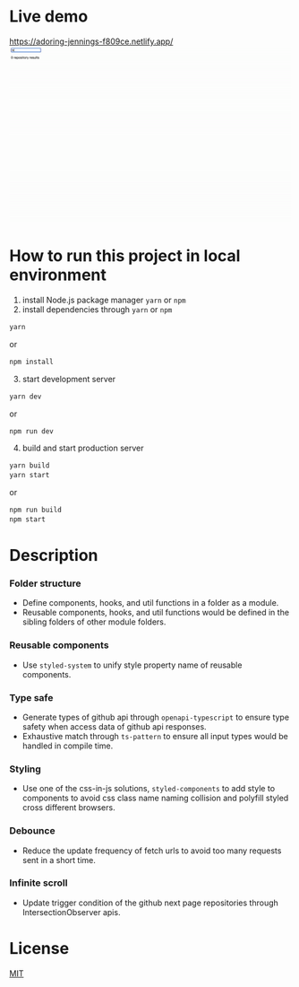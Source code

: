 # Live demo
https://adoring-jennings-f809ce.netlify.app/
![demo](images/demo.gif)

# How to run this project in local environment
1. install Node.js package manager `yarn` or `npm`
2. install dependencies through `yarn` or `npm`
```bash
yarn
```
or 
```bash
npm install
```
3. start development server
```bash
yarn dev
```
or
```bash
npm run dev
```
4. build and start production server
```bash
yarn build
yarn start
```
or
```bash
npm run build
npm start
```

# Description
### Folder structure
* Define components, hooks, and util functions in a folder as a module.
* Reusable components, hooks, and util functions would be defined in the sibling folders of other module folders.
### Reusable components
* Use `styled-system` to unify style property name of reusable components.
### Type safe
* Generate types of github api through `openapi-typescript` to ensure type safety when access data of github api responses.
* Exhaustive match through `ts-pattern` to ensure all input types would be handled in compile time.
### Styling
* Use one of the css-in-js solutions, `styled-components` to add style to components to avoid css class name naming collision and polyfill styled cross different browsers.
### Debounce
* Reduce the update frequency of fetch urls to avoid too many requests sent in a short time.
### Infinite scroll
* Update trigger condition of the github next page repositories through IntersectionObserver apis.

# License
[MIT](LICENSE)
